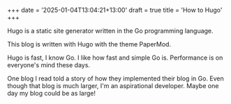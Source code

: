 +++
date = '2025-01-04T13:04:21+13:00'
draft = true
title = 'How to Hugo'
+++

Hugo is a static site generator written in the Go programming language.

This blog is written with Hugo with the theme PaperMod.

Hugo is fast, I know Go. I like how fast and simple Go is. Performance is on everyone's mind these days. 

One blog I read told a story of how they implemented their blog in Go. Even though that blog is much larger, I'm an aspirational developer. Maybe one day my blog could be as large!
